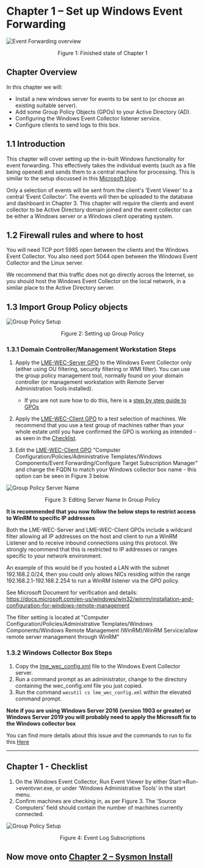 # Chapter 1 – Set up Windows Event Forwarding

![Event Forwarding overview](eventforwarding_overview.jpg)
<p align="center">
Figure 1: Finished state of Chapter 1
</p>

## Chapter Overview
In this chapter we will:
* Install a new windows server for events to be sent to (or choose an existing suitable server).
* Add some Group Policy Objects (GPOs) to your Active Directory (AD).
* Configuring the Windows Event Collector listener service.
* Configure clients to send logs to this box.




## 1.1 Introduction
This chapter will cover setting up the in-built Windows functionality for event forwarding. This effectively takes the individual events (such as a file being opened) and sends them to a central machine for processing. This is similar to the setup discussed in this [Microsoft blog](https://docs.microsoft.com/en-us/windows/security/threat-protection/use-windows-event-forwarding-to-assist-in-intrusion-detection).


Only a selection of events will be sent from the client's ‘Event Viewer’ to a central ‘Event Collector’. The events will then be uploaded to the database and dashboard in Chapter 3.
This chapter will require the clients and event collector to be Active Directory domain joined and the event collector can be either a Windows server or a Windows client operating system.

## 1.2 Firewall rules and where to host
You will need TCP port 5985 open between the clients and the Windows Event Collector. You also need port 5044 open between the Windows Event Collector and the Linux server.




We recommend that this traffic does not go directly across the Internet, so you should host the Windows Event Collector on the local network, in a similar place to the Active Directory server.




## 1.3 Import Group Policy objects

![Group Policy Setup](gpo.jpg)
<p align="center">
Figure 2: Setting up Group Policy
</p>


### 1.3.1 Domain Controller/Management Workstation Steps

1. Apply the [LME-WEC-Server GPO](/Chapter%201%20Files/lme_gpo_for_windows.zip) to the Windows Event Collector only (either using OU filtering, security filtering or WMI filter). You can use the group policy management tool, normally found on your domain controller (or management workstation with Remote Server Administration Tools installed).

	* If you are not sure how to do this, here is a [step by step guide to GPOs](/docs/gpo_step_by_step.md)

2. Apply the [LME-WEC-Client GPO](/Chapter%201%20Files/lme_gpo_for_windows.zip) to a test selection of machines. We recommend that you use a test group of machines rather than your whole estate until you have confirmed the GPO is working as intended - as seen in the [Checklist](#chapter-1---checklist).
3. Edit the [LME-WEC-Client GPO](/Chapter%201%20Files/lme_gpo_for_windows.zip) “Computer Configuration/Policies/Administrative Templates/Windows Components/Event Forwarding/Configure Target Subscription Manager” and change the FQDN to match your Windows collector box name - this option can be seen in Figure 3 below.

![Group Policy Server Name](gpoedit.jpg)
<p align="center">
Figure 3: Editing Server Name In Group Policy
</p>

**It is recommended that you now follow the below steps to restrict access to WinRM to specific IP addresses**

Both the LME-WEC-Server and LME-WEC-Client GPOs include a wildcard filter allowing all IP addresses on the host and client to run a WinRM Listener and to receive inbound connections using this protocol.
We strongly recommend that this is restricted to IP addresses or ranges specific to your network environment.

An example of this would be if you hosted a LAN with the subnet 192.168.2.0/24, then you could only allows NICs residing within the range 192.168.2.1-192.168.2.254 to run a WinRM listener via the GPO policy.

See Microsoft Document for verification and details:
https://docs.microsoft.com/en-us/windows/win32/winrm/installation-and-configuration-for-windows-remote-management

The filter setting is located at "Computer Configuration/Policies/Administrative Templates/Windows Components/Windows Remote Management (WinRM)/WinRM Service/allow remote server management through WinRM"


### 1.3.2 Windows Collector Box Steps

1. Copy the [lme_wec_config.xml](/Chapter%201%20Files/lme_wec_config.xml) file to the Windows Event Collector server.
2. Run a command prompt as an administrator, change to the directory containing the wec_config.xml file you just copied.
3. Run the command ```wecutil cs lme_wec_config.xml``` within the elevated command prompt.

**Note if you are using Windows Server 2016 (version 1903 or greater) or Windows Server 2019 you will probably need to apply the Microsoft fix to the Windows collector box**

You can find more details about this issue and the commands to run to fix this [Here](https://support.microsoft.com/en-in/help/4494462/events-not-forwarded-if-the-collector-runs-windows-server-2019-or-2016)
________________

## Chapter 1 - Checklist
1. On the Windows Event Collector, Run Event Viewer by either Start->Run->eventvwr.exe, or under ‘Windows Administrative Tools’ in the start menu.
2. Confirm machines are checking in, as per Figure 3. The 'Source Computers' field should contain the number of machines currently connected.


![Group Policy Setup](eventviewer.jpg)
<p align="center">
Figure 4: Event Log Subscriptions
</p>

## Now move onto [Chapter 2 – Sysmon Install](chapter2.md)
